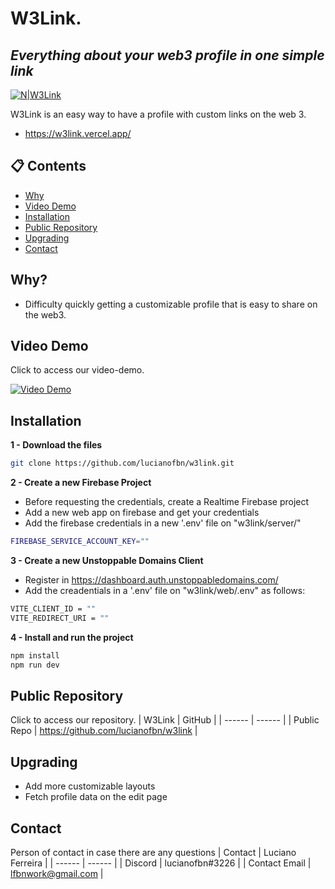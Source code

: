 # W**3**Link.
## _Everything about your web3 profile in one simple link_

[![N|W3Link](https://imgur.com/f67YEcC.png)](https://w3link.vercel.app)

W3Link is an easy way to have a profile with custom links on the web 3.

- https://w3link.vercel.app/

## 📋 Contents
- [Why](#why)
- [Video Demo](#video-demo)
- [Installation](#installation)
- [Public Repository](#public-repository)
- [Upgrading](#upgrading)
- [Contact](#contact)

## Why?

- Difficulty quickly getting a customizable profile that is easy to share on the web3. 

## Video Demo

Click to access our video-demo.

[![Video Demo](http://img.youtube.com/vi/FcoUvu0mGog/0.jpg)](https://www.youtube.com/watch?v=FcoUvu0mGog)

## Installation

**1 - Download the files**
```sh
git clone https://github.com/lucianofbn/w3link.git
```

**2 - Create a new Firebase Project**
- Before requesting the credentials, create a Realtime Firebase project
- Add a new web app on firebase and get your credentials
- Add the firebase credentials in a new '.env' file on "w3link/server/"  
 ```sh
FIREBASE_SERVICE_ACCOUNT_KEY=""
```
**3 - Create a new Unstoppable Domains Client**
- Register in https://dashboard.auth.unstoppabledomains.com/
- Add the creadentials in a '.env' file on "w3link/web/.env" as follows:
 ```sh
VITE_CLIENT_ID = ""  
VITE_REDIRECT_URI = "" 
```

**4 - Install and run the project**
 ```sh
npm install
npm run dev
```

## Public Repository
Click to access our repository.
| W3Link | GitHub |
| ------ | ------ |
| Public Repo | https://github.com/lucianofbn/w3link |

## Upgrading
- Add more customizable layouts
- Fetch profile data on the edit page

## Contact 
Person of contact in case there are any questions 
| Contact | Luciano Ferreira |
| ------ | ------ |
| Discord | lucianofbn#3226 |
| Contact Email | lfbnwork@gmail.com |

